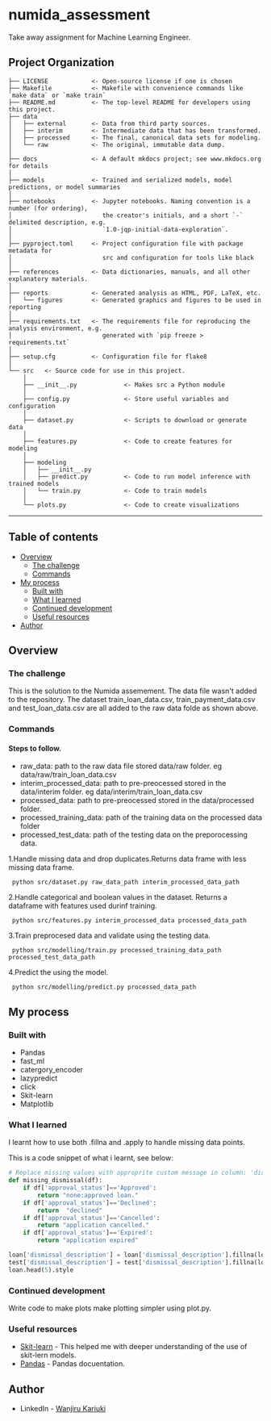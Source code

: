 # numida_assessment

Take away assignment for Machine Learning Engineer.

## Project Organization

```
├── LICENSE            <- Open-source license if one is chosen
├── Makefile           <- Makefile with convenience commands like `make data` or `make train`
├── README.md          <- The top-level README for developers using this project.
├── data
│   ├── external       <- Data from third party sources.
│   ├── interim        <- Intermediate data that has been transformed.
│   ├── processed      <- The final, canonical data sets for modeling.
│   └── raw            <- The original, immutable data dump.
│
├── docs               <- A default mkdocs project; see www.mkdocs.org for details
│
├── models             <- Trained and serialized models, model predictions, or model summaries
│
├── notebooks          <- Jupyter notebooks. Naming convention is a number (for ordering),
│                         the creator's initials, and a short `-` delimited description, e.g.
│                         `1.0-jqp-initial-data-exploration`.
│
├── pyproject.toml     <- Project configuration file with package metadata for
│                         src and configuration for tools like black
│
├── references         <- Data dictionaries, manuals, and all other explanatory materials.
│
├── reports            <- Generated analysis as HTML, PDF, LaTeX, etc.
│   └── figures        <- Generated graphics and figures to be used in reporting
│
├── requirements.txt   <- The requirements file for reproducing the analysis environment, e.g.
│                         generated with `pip freeze > requirements.txt`
│
├── setup.cfg          <- Configuration file for flake8
│
└── src   <- Source code for use in this project.
    │
    ├── __init__.py             <- Makes src a Python module
    │
    ├── config.py               <- Store useful variables and configuration
    │
    ├── dataset.py              <- Scripts to download or generate data
    │
    ├── features.py             <- Code to create features for modeling
    │
    ├── modeling
    │   ├── __init__.py
    │   ├── predict.py          <- Code to run model inference with trained models
    │   └── train.py            <- Code to train models
    │
    └── plots.py                <- Code to create visualizations
```

--------


## Table of contents

- [Overview](#overview)
  - [The challenge](#the-challenge)
  - [Commands](#commands-to-use)
- [My process](#my-process)
  - [Built with](#built-with)
  - [What I learned](#what-i-learned)
  - [Continued development](#continued-development)
  - [Useful resources](#useful-resources)
- [Author](#author)


## Overview

### The challenge

This is the solution to the Numida assemement. The data file wasn't added to the repository. The dataset train_loan_data.csv, train_payment_data.csv and test_loan_data.csv are all added to the raw data folde as shown above.

### Commands
#### Steps to follow.
- raw_data: path to the raw data file stored data/raw folder. eg data/raw/train_loan_data.csv
- interim_processed_data: path to pre-preocessed stored in the data/interim folder. eg data/interim/train_loan_data.csv
- processed_data: path to pre-preocessed stored in the data/processed folder.
- processed_training_data: path of the training data on the processed data folder
- processed_test_data: path of the testing data on the preporocessing data.


1.Handle missing data and drop duplicates.Returns data frame with less missing data frame.
```code
 python src/dataset.py raw_data_path interim_processed_data_path
```
2.Handle categorical and boolean values in the dataset. Returns a dataframe with features used durinf training.
```code
 python src/features.py interim_processed_data processed_data_path
```
3.Train preprocesed data and validate using the testing data.
```code
 python src/modelling/train.py processed_training_data_path processed_test_data_path
```
4.Predict the using the model.
```code
 python src/modelling/predict.py processed_data_path
```




## My process

### Built with

- Pandas
- fast_ml
- catergory_encoder
- lazypredict
- click
- Skit-learn
- Matplotlib

### What I learned

I learnt how to use both .fillna and .apply to handle missing data points.

This is a code snippet of what i learnt, see below:

```python
# Replace missing values with approprite custom message in column: 'dismissal_description'.
def missing_dismissal(df):
    if df['approval_status']=='Approved':
        return "none:approved loan."
    if df['approval_status']=='Declined':
        return  "declined"
    if df['approval_status']=='Cancelled':
        return "application cancelled."
    if df['approval_status']=='Expired':
        return "application expired"

loan['dismissal_description'] = loan['dismissal_description'].fillna(loan.apply(missing_dismissal, axis=1))
test['dismissal_description'] = test['dismissal_description'].fillna(loan.apply(missing_dismissal, axis=1))
loan.head(5).style
```

### Continued development
Write code to make plots make plotting simpler using plot.py.


### Useful resources

- [Skit-learn](https://scikit-learn.org/stable/) - This helped me with deeper understanding of the use of skit-lern models.
- [Pandas](https://pandas.pydata.org/docs/) - Pandas docuentation.



## Author

- LinkedIn - [Wanjiru Kariuki](https://www.linkedin.com/in/wanjiru-kariuki/)
